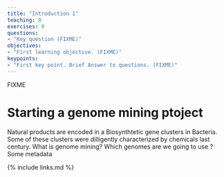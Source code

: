 ```yaml
---
title: "Introduction 1"
teaching: 0
exercises: 0
questions:
- "Key question (FIXME)"
objectives:
- "First learning objective. (FIXME)"
keypoints:
- "First key point. Brief Answer to questions. (FIXME)"
---
```

FIXME

# Starting a genome mining ptoject
Natural products are encoded in a Biosynthtetic gene clusters in Bacteria. 
Some of these clusters were dilligently characterized by chemicals last century.
What is genome mining?
Which genomes are we going to use ?
Some metadata 


{% include links.md %}

